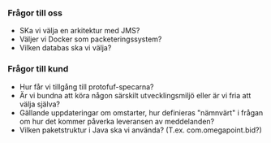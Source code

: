 ### Frågor till oss
* SKa vi välja en arkitektur med JMS?
* Väljer vi Docker som packeteringssystem?
* Vilken databas ska vi välja?


### Frågor till kund
* Hur får vi tillgång till protofuf-specarna?
* Är vi bundna att köra någon särskilt utvecklingsmiljö eller är vi fria att välja själva?
* Gällande uppdateringar om omstarter, hur definieras "nämnvärt" i frågan om hur det kommer påverka leveransen av meddelanden?
* Vilken paketstruktur i Java ska vi använda? (T.ex. com.omegapoint.bid?)
